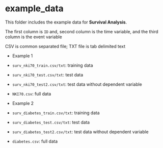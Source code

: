 # example_data

This folder includes the example data for **Survival Analysis**.

The first column is `ID` and, second column is the time variable, and the third column is the event variable

CSV is common separated file; TXT file is tab delimited text

- Example 1

- `surv_nki70_train.csv/txt`: training data

- `surv_nki70_test.csv/txt`: test data 

- `surv_nki70_test2.csv/txt`: test data without dependent variable

- `NKI70.csv`: full data

- Example 2

- `surv_diabetes_train.csv/txt`: training data

- `surv_diabetes_test.csv/txt`: test data 

- `surv_diabetes_test2.csv/txt`: test data without dependent variable

- `diabetes.csv`: full data

